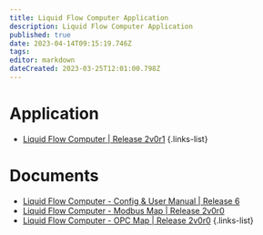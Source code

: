 ```yaml
---
title: Liquid Flow Computer Application
description: Liquid Flow Computer Application
published: true
date: 2023-04-14T09:15:19.746Z
tags: 
editor: markdown
dateCreated: 2023-03-25T12:01:00.798Z
---
```


# Application
- [Liquid Flow Computer | Release 2v0r1](/nano/applications/Liquid_Flow_Computer_2v0r1.ccc)
{.links-list}
# Documents
- [Liquid Flow Computer - Config & User Manual | Release 6](/nano/applications/Liquid_Flow_Computer-Config_and_User_Manual_R6.pdf)
- [Liquid Flow Computer - Modbus Map | Release 2v0r0](/nano/applications/Liquid_Flow_Computer_Modbus_Map_2v0r0.pdf)
- [Liquid Flow Computer - OPC Map | Release 2v0r0](/nano/applications/Liquid_Flow_Computer_OPC_Map_2v0r0.pdf)
{.links-list}
